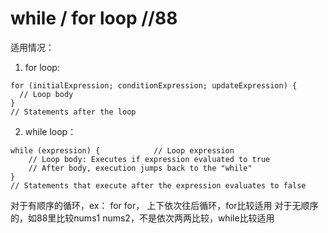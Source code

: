# while / for loop     //88

适用情况：
1. for loop:
```
for (initialExpression; conditionExpression; updateExpression) {
  // Loop body
}
// Statements after the loop
```

2. while loop：
```
while (expression) { 			// Loop expression
    // Loop body: Executes if expression evaluated to true 
    // After body, execution jumps back to the "while"
}
// Statements that execute after the expression evaluates to false
```

对于有顺序的循环，ex： for for， 上下依次往后循环，for比较适用
对于无顺序的，如88里比较nums1 nums2，不是依次两两比较，while比较适用
